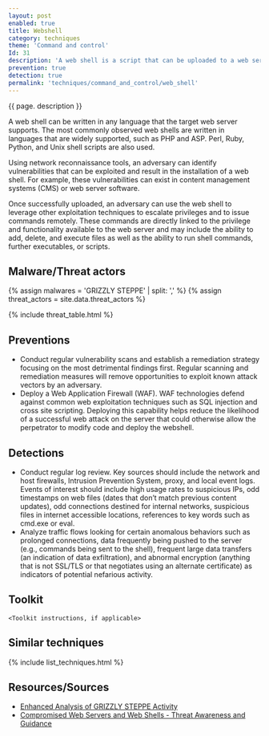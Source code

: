 ```yaml
---
layout: post
enabled: true
title: Webshell
category: techniques
theme: 'Command and control'
Id: 31
description: 'A web shell is a script that can be uploaded to a web server to enable remote administration of the machine. Infected web servers can be either Internet-facing or internal to the network, where the web shell is used to pivot further to internal hosts.'
prevention: true
detection: true
permalink: 'techniques/command_and_control/web_shell'
---
```

{{ page. description }}

A web shell can be written in any language that the target web server supports. The most commonly observed web shells are written in languages that are widely supported, such as PHP and ASP. Perl, Ruby, Python, and Unix shell scripts are also used.

Using network reconnaissance tools, an adversary can identify vulnerabilities that can be exploited and result in the installation of a web shell. For example, these vulnerabilities can exist in content management systems (CMS) or web server software.

Once successfully uploaded, an adversary can use the web shell to leverage other exploitation techniques to escalate privileges and to issue commands remotely. These commands are directly linked to the privilege and functionality available to the web server and may include the ability to add, delete, and execute files as well as the ability to run shell commands, further executables, or scripts.

## Malware/Threat actors

<!-- Threat actors table -->
{% assign malwares = 'GRIZZLY STEPPE' | split: ',' %}
{% assign threat_actors = site.data.threat_actors %}

{% include threat_table.html %}

## Preventions

* Conduct regular vulnerability scans and establish a remediation strategy focusing on the most detrimental findings first. Regular scanning and remediation measures will remove opportunities to exploit known attack vectors by an adversary.
* Deploy a Web Application Firewall (WAF). WAF technologies defend against common web exploitation techniques such as SQL injection and cross site scripting. Deploying this capability helps reduce the likelihood of a successful web attack on the server that could otherwise allow the perpetrator to modify code and deploy the webshell.

## Detections

* Conduct regular log review. Key sources should include the network and host firewalls, Intrusion Prevention System, proxy, and local event logs. Events of interest should include high usage rates to suspicious IPs, odd timestamps on web files (dates that don’t match previous content updates), odd connections destined for internal networks, suspicious files in internet accessible locations, references to key words such as cmd.exe or eval. 
* Analyze traffic flows looking for certain anomalous behaviors such as prolonged connections, data frequently being pushed to the server (e.g., commands being sent to the shell), frequent large data transfers (an indication of data exfiltration), and abnormal encryption (anything that is not SSL/TLS or that negotiates using an alternate certificate) as indicators of potential nefarious activity.

## Toolkit

`<Toolkit instructions, if applicable>`

## Similar techniques

{% include list_techniques.html %}


## Resources/Sources

* [Enhanced Analysis of GRIZZLY STEPPE Activity](https://github.com/CyberMonitor/APT_CyberCriminal_Campagin_Collections/blob/master/2017/2017.02.10.Enhanced_Analysis_of_GRIZZLY_STEPPE/AR-17-20045_Enhanced_Analysis_of_GRIZZLY_STEPPE_Activity.pdf)
* [Compromised Web Servers and Web Shells - Threat Awareness and Guidance](https://www.us-cert.gov/ncas/alerts/TA15-314A)